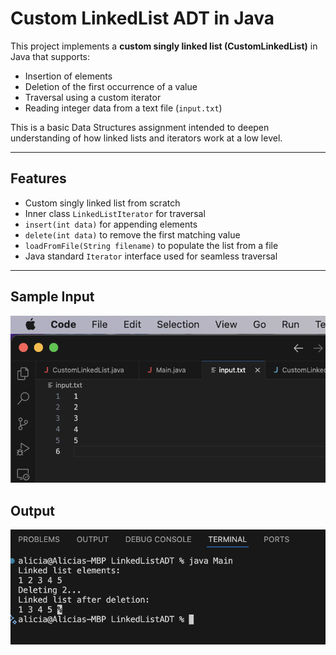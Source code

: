 # Custom LinkedList ADT in Java

This project implements a **custom singly linked list (CustomLinkedList)** in Java that supports:

- Insertion of elements
- Deletion of the first occurrence of a value
- Traversal using a custom iterator
- Reading integer data from a text file (`input.txt`)

This is a basic Data Structures assignment intended to deepen understanding of how linked lists and iterators work at a low level.

---

## Features

- Custom singly linked list from scratch
- Inner class `LinkedListIterator` for traversal
- `insert(int data)` for appending elements
- `delete(int data)` to remove the first matching value
- `loadFromFile(String filename)` to populate the list from a file
- Java standard `Iterator` interface used for seamless traversal

---

## Sample Input

![Input](Screenshots/Input.png)

## Output

![Output](Screenshots/output.png)
